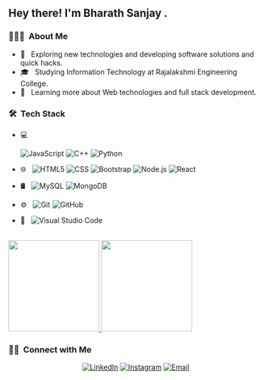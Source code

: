 

<h2> Hey there! I'm Bharath Sanjay .</h2>

<h3> 👨🏻‍💻 &nbsp;About Me </h3>

- 🤔 &nbsp; Exploring new technologies and developing software solutions and quick hacks.
- 🎓 &nbsp; Studying Information Technology at Rajalakshmi Engineering College.
- 🌱 &nbsp; Learning more about Web technologies and full stack development.

<h3> 🛠 &nbsp;Tech Stack</h3>

- 💻 &nbsp;
  
  ![JavaScript](https://img.shields.io/badge/-JavaScript-333333?style=flat&logo=javascript)
  ![C++](https://img.shields.io/badge/-C++-333333?style=flat&logo=C%2B%2B&logoColor=00599C)
  ![Python](https://img.shields.io/badge/-Python-333333?style=flat&logo=python)
- 🌐 &nbsp;
  ![HTML5](https://img.shields.io/badge/-HTML5-333333?style=flat&logo=HTML5)
  ![CSS](https://img.shields.io/badge/-CSS-333333?style=flat&logo=CSS3&logoColor=1572B6)
  ![Bootstrap](https://img.shields.io/badge/-Bootstrap-333333?style=flat&logo=bootstrap&logoColor=563D7C)
  ![Node.js](https://img.shields.io/badge/-Node.js-333333?style=flat&logo=node.js)
  ![React](https://img.shields.io/badge/-React-333333?style=flat&logo=react)
- 🛢 &nbsp;
  ![MySQL](https://img.shields.io/badge/-MySQL-333333?style=flat&logo=mysql)
  ![MongoDB](https://img.shields.io/badge/-MongoDB-333333?style=flat&logo=mongodb)
- ⚙️ &nbsp;
  ![Git](https://img.shields.io/badge/-Git-333333?style=flat&logo=git)
  ![GitHub](https://img.shields.io/badge/-GitHub-333333?style=flat&logo=github)
- 🔧 &nbsp;
  ![Visual Studio Code](https://img.shields.io/badge/-Visual%20Studio%20Code-333333?style=flat&logo=visual-studio-code&logoColor=007ACC)
  


<br/>

<a href="https://github.com/bharathsanjay">
  <img height="180em" src="https://github-readme-stats.vercel.app/api?username=bharathsanjay&theme=buefy&show_icons=true" />
  <img height="180em" src="https://github-readme-stats.vercel.app/api/top-langs/?username=bharathsanjay&theme=buefy&layout=compact" />
</a>

<br/>

<h3> 🤝🏻 &nbsp;Connect with Me </h3>

<p align="center">
<a href="https://www.linkedin.com/in/bharathsanjay/"><img alt="LinkedIn" src="https://img.shields.io/badge/LinkedIn-Bharath%20Sanjay%20S?style=flat-square&logo=linkedin"></a>
<a href="https://www.instagram.com/_bharath.sanjay_/"><img alt="Instagram" src="https://img.shields.io/badge/Instagram-_bharath.sanjay_-blue?style=flat-square&logo=instagram"></a>
<a href="mailto:bharathsanjay4321@gmail.com"><img alt="Email" src="https://img.shields.io/badge/Email-bharathsanjay4321@gmail.com-blue?style=flat-square&logo=gmail"></a>
</p>

